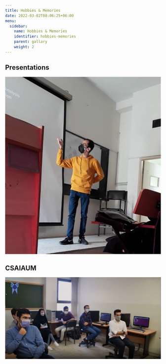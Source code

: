 ```yaml
---
title: Hobbies & Memories
date: 2022-03-02T08:06:25+06:00
menu:
  sidebar:
    name: Hobbies & Memories
    identifier: hobbies-memories
    parent: gallary
    weight: 2
---
```


## Presentations

![mehrdad mohammadian](./photo_2022-04-20_16-11-07.jpg)

## CSAIAUM

![mehrdad mohammadian](./2021-11-19.png)
